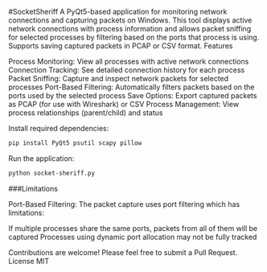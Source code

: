 #SocketSheriff
A PyQt5-based application for monitoring network connections and capturing packets on Windows. This tool displays active network connections with process information and allows packet sniffing for selected processes by filtering based on the ports that process is using. Supports saving captured packets in PCAP or CSV format.
Features

Process Monitoring: View all processes with active network connections
Connection Tracking: See detailed connection history for each process
Packet Sniffing: Capture and inspect network packets for selected processes
Port-Based Filtering: Automatically filters packets based on the ports used by the selected process
Save Options: Export captured packets as PCAP (for use with Wireshark) or CSV
Process Management: View process relationships (parent/child) and status



Install required dependencies:
```bash
pip install PyQt5 psutil scapy pillow
```

Run the application:
```bash
python socket-sheriff.py
```


###Limitations

Port-Based Filtering: The packet capture uses port filtering which has limitations:

If multiple processes share the same ports, packets from all of them will be captured
Processes using dynamic port allocation may not be fully tracked



Contributions are welcome! Please feel free to submit a Pull Request.
License
MIT
